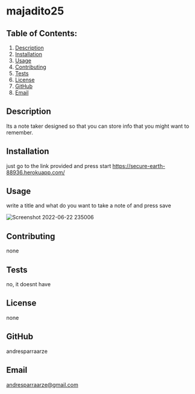 # majadito25

  ## Table of Contents:
  1. [Description](#description) 
  2. [Installation](#Installation)
  3. [Usage](#Usage)  
  4. [Contributing](#Contributing)
  5. [Tests](#Tests)
  6. [License](#License)
  7. [GitHub](#GitHub)
  8. [Email](#Email)

## Description
Its a note taker designed so that you can store info that you might want to remember. 

## Installation
just go to the link provided and press start https://secure-earth-88936.herokuapp.com/

## Usage
write a title and what do you want to take a note of and press save

![Screenshot 2022-06-22 235006](https://user-images.githubusercontent.com/82328303/175205211-71614b42-ca4a-4c7e-8efa-eaeb6b34f078.png)

## Contributing
none

## Tests
no, it doesnt have

## License
none

## GitHub
andresparraarze

## Email
andresparraarze@gmail.com
